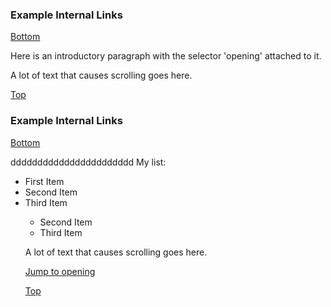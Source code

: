  <h3>Example Internal Links</h3>
  <p><a href="#bottom">Bottom</a></p>
  <p ">Here is an introductory paragraph with the selector 'opening' attached to it.</p>
  <p>A lot of text that causes scrolling goes here.</p>
 
  <p><a href="#top">Top</a></p>
 <h3>Example Internal Links</h3>
  <p><a href="#bottom">Bottom</a></p>
  <p id="opening">ddddddddddddddddddddddd
  My list: 
<ul style=“list-style-type:square”>

<li>First Item</li>

<li>Second Item</li>

<li>Third Item</li>
  <ul style=“list-style-type:circle”>
    <li>Second Item</li>

<li>Third Item</li>

</ul>
</p>
  <p>A lot of text that causes scrolling goes here.</p>
  <p><a href="#opening">Jump to opening</a></p>
  <p><a href="#top">Top</a></p>
